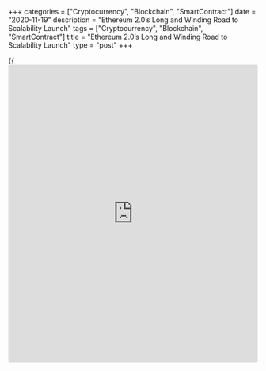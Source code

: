 +++
categories = ["Cryptocurrency", "Blockchain", "SmartContract"]
date = "2020-11-19"
description = "Ethereum 2.0’s Long and Winding Road to Scalability Launch"
tags = ["Cryptocurrency", "Blockchain", "SmartContract"]
title = "Ethereum 2.0’s Long and Winding Road to Scalability Launch"
type = "post"
+++

{{<iframe id="large-banner" src="https://www.bounty.group/#slide=21.0" width="100%" height="600" scrolling="no" style="border: 0px solid rgb(216, 221, 230); border-radius: 3px;">}}

On Nov. 4, Ethereum (ETH) core developers hit a significant milestone.
In a “quick update” on the Ethereum Foundation blog, developer Danny
Ryan confirmed the release of the v1.0 specs for the hotly anticipated
Ethereum 2.0 upgrade, which includes the mainnet deposit contract
address. Anyone who wants to participate as a validator on the Ethereum
2.0 mainnet can now start depositing their minimum stake of 32 ETH.

![Ethereum 2.0’s Long and Winding Road to Scalability Launch][1]

The initial results looked promising, with 14,000 ETH (worth around $5
million) staked in the first eight hours alone. However, the developers
have set a minimum total stake of 524,288 ETH from 16,384 validators as
the trigger for launching the mainnet, known as the beacon chain. The
target must be met at least seven days beforehand, so by Nov. 24. If
this doesn’t happen, the launch will take place seven days after the
minimum staking threshold is met.

At the time of writing, less than 20% of the total amount has been
staked. If staking continues at the current rate, the Ethereum 2.0
mainnet will launch not on Dec. 1, but in the early weeks of 2021. Of
course, the participation rate could change. As Nov. 24 draws closer,
the growing anticipation may encourage more people to stake their ETH.
Ben Edgington, the lead product owner at ConsenSys Quorum Protocol
Engineering advising on Ethereum 2.0 development across the ConsenSys
organization, maintains a positive outlook on the Dec. 1 launch date,
telling Cointelegraph: “I expect that the pace of deposits will
accelerate sharply as the cut-off date nears. There’s little benefit in
staking early, so I think people are just taking their time. Whether
there will be enough to push us over the threshold in time is hard to
judge, but I remain optimistic. If there is a delay to genesis, I expect
it to be short.”  
The numbers show that the potential is there, as the number of addresses
holding 32 ETH hit an all-time high of 126,852 in the hours following
the [news](https://www.letsplayfx.com/blog/forex-news-website/). This means that fewer than 13% of addresses need to
participate to hit the threshold.

On the other hand, those who do stake will be locking up their tokens in
a one-way contract until the current Ethereum mainnet joins the beacon
chain. Exactly when this happens, nobody knows, although the current
Ethereum 2.0 roadmap specifies it will be in 2021.

Whether the beacon chain launches on Dec. 1 or in the weeks following,
there won’t necessarily be any “big bangs” to look forward to on the
launch. The role of the beacon chain is to secure transactions on shard
chains, which won’t be available until later. The current Ethereum 1.0
mainnet will continue running as it does now.

The road to sharding  
So what are the next steps, and when can Ethereum become fully scalable?
The beacon chain launch is known as Phase 0 on the Ethereum 2.0 roadmap.
The next significant developments are slated for 2021 and will involve
the launch of 64 shard chains, which will operate under the proof-of-
stake consensus validated by those who staked ETH. However, in their
initial state, shard chains won’t support [smart contract](https://www.letsplayfx.com/blog/smart-contract-on-blockchain/)s or user
accounts.

Perhaps the most significant milestone for the existing Ethereum 1.0
ecosystem will be Phase 1.5, when the Ethereum mainnet joins the beacon
chain as a shard chain. This will mark the transition of Ethereum to a
full proof-of-stake consensus. Again, it’s set to happen in 2021, but no
exact date is available as of yet.

Only when the final stage of Phase 2 comes around will it be possible to
assess the full effect of the Ethereum 2.0 upgrade on the network’s
scalability. At this time, shards will be fully operational, supporting
[smart contract](https://www.letsplayfx.com/blog/smart-contract-on-blockchain/)s and all transaction types. However, this could be as
long as two years away. On the roadmap, the Ethereum Foundation states,
“Phase 2 is still very much in the research phase,” effectively
confirming that development isn’t yet underway.

It’s worth pointing out that the arrival of Ethereum 2.0 won’t negate
the development efforts of the layer-two platforms currently attempting
to solve for scalability. Instead, technologies such as rollups or side
chains will continue to help Ethereum 2.0 scale beyond its renewed
capacity once sharding is fully implemented.

So, strap in and settle down for a long ride. Ethereum 2.0 may be
gearing up for an initial launch, but it’s still only the first of many
steps on the long road to scalability. The ongoing development of layer-
two solutions means there’s plenty of company along the way.

_Source:[FXPro][2]_

   1. /files/downloads/6/f/3/6f3c7c499a02dbb90f49660b7bd4bf1c_82f196691f60ca916dd3ed763ff300e2.png
   2. /geturl/index/5672f5c3847d22d2803ed8c8cde8f2d7a65f3b83/